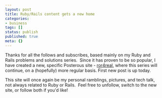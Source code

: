 ```yaml
---
layout: post
title: Ruby/Rails content gets a new home
categories:
- business
tags: []
status: publish
published: true
meta: {}
---
```


Thanks for all the follows and subscribes, based mainly on my Ruby and Rails problems and solutions series.  Since it has proven to be so popular, I have created a new, specific Posterous site - 
[ror4real](ror4real), where this series will continue, on a (hopefully) more regular basis. First new post is up today.

This site will once again be my personal ramblings, pictures, and tech talk, not always related to Ruby or Rails.  Feel free to unfollow, switch to the new site, or follow both if you'd like!

 
